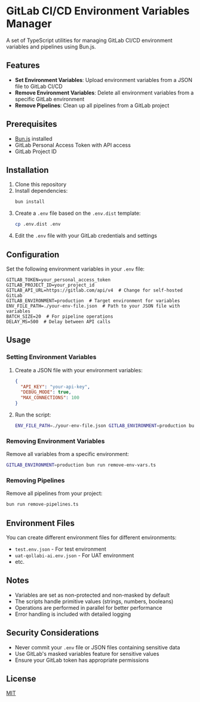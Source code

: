 # GitLab CI/CD Environment Variables Manager

A set of TypeScript utilities for managing GitLab CI/CD environment variables and pipelines using Bun.js.

## Features

- **Set Environment Variables**: Upload environment variables from a JSON file to GitLab CI/CD
- **Remove Environment Variables**: Delete all environment variables from a specific GitLab environment
- **Remove Pipelines**: Clean up all pipelines from a GitLab project

## Prerequisites

- [Bun.js](https://bun.sh/) installed
- GitLab Personal Access Token with API access
- GitLab Project ID

## Installation

1. Clone this repository
2. Install dependencies:
   ```bash
   bun install
   ```
3. Create a `.env` file based on the `.env.dist` template:
   ```bash
   cp .env.dist .env
   ```
4. Edit the `.env` file with your GitLab credentials and settings

## Configuration

Set the following environment variables in your `.env` file:

```
GITLAB_TOKEN=your_personal_access_token
GITLAB_PROJECT_ID=your_project_id
GITLAB_API_URL=https://gitlab.com/api/v4  # Change for self-hosted GitLab
GITLAB_ENVIRONMENT=production  # Target environment for variables
ENV_FILE_PATH=./your-env-file.json  # Path to your JSON file with variables
BATCH_SIZE=20  # For pipeline operations
DELAY_MS=500  # Delay between API calls
```

## Usage

### Setting Environment Variables

1. Create a JSON file with your environment variables:

   ```json
   {
     "API_KEY": "your-api-key",
     "DEBUG_MODE": true,
     "MAX_CONNECTIONS": 100
   }
   ```

2. Run the script:
   ```bash
   ENV_FILE_PATH=./your-env-file.json GITLAB_ENVIRONMENT=production bun run set-env-vars.ts
   ```

### Removing Environment Variables

Remove all variables from a specific environment:

```bash
GITLAB_ENVIRONMENT=production bun run remove-env-vars.ts
```

### Removing Pipelines

Remove all pipelines from your project:

```bash
bun run remove-pipelines.ts
```

## Environment Files

You can create different environment files for different environments:

- `test.env.json` - For test environment
- `uat-qollabi-ai.env.json` - For UAT environment
- etc.

## Notes

- Variables are set as non-protected and non-masked by default
- The scripts handle primitive values (strings, numbers, booleans)
- Operations are performed in parallel for better performance
- Error handling is included with detailed logging

## Security Considerations

- Never commit your `.env` file or JSON files containing sensitive data
- Use GitLab's masked variables feature for sensitive values
- Ensure your GitLab token has appropriate permissions

## License

[MIT](LICENSE)
